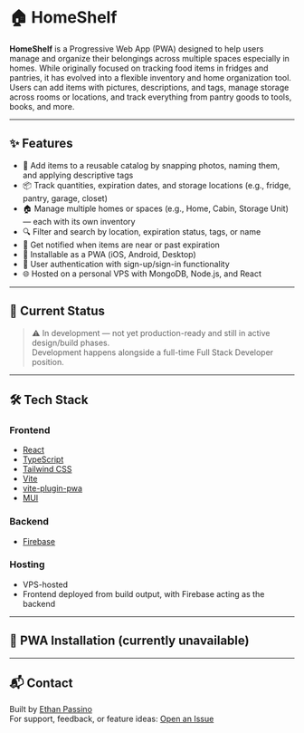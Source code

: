 # 🏠 HomeShelf

**HomeShelf** is a Progressive Web App (PWA) designed to help users manage and organize their belongings across multiple spaces especially in homes. While originally focused on tracking food items in fridges and pantries, it has evolved into a flexible inventory and home organization tool. Users can add items with pictures, descriptions, and tags, manage storage across rooms or locations, and track everything from pantry goods to tools, books, and more.

---

## ✨ Features

- 📸 Add items to a reusable catalog by snapping photos, naming them, and applying descriptive tags
- 📦 Track quantities, expiration dates, and storage locations (e.g., fridge, pantry, garage, closet)
- 🏠 Manage multiple homes or spaces (e.g., Home, Cabin, Storage Unit) — each with its own inventory
- 🔍 Filter and search by location, expiration status, tags, or name
- 🔔 Get notified when items are near or past expiration
- 📱 Installable as a PWA (iOS, Android, Desktop)
- 🔐 User authentication with sign-up/sign-in functionality
- 🌐 Hosted on a personal VPS with MongoDB, Node.js, and React

---

## 🚧 Current Status

> ⚠️ In development — not yet production-ready and still in active design/build phases.  
> Development happens alongside a full-time Full Stack Developer position.

---

## 🛠 Tech Stack

### Frontend
- [React](https://reactjs.org/)
- [TypeScript](https://www.typescriptlang.org/)
- [Tailwind CSS](https://tailwindcss.com/)
- [Vite](https://vitejs.dev/)
- [vite-plugin-pwa](https://vite-pwa-org.netlify.app/)
- [MUI](https://mui.com/)

### Backend
- [Firebase](https://firebase.google.com/)

### Hosting
- VPS-hosted
- Frontend deployed from build output, with Firebase acting as the backend

---

## 📲 PWA Installation (currently unavailable)

---

## 📬 Contact

Built by [Ethan Passino](https://github.com/ethan-passino)  
For support, feedback, or feature ideas: [Open an Issue](https://github.com/ethan-passino/homeshelf/issues)
